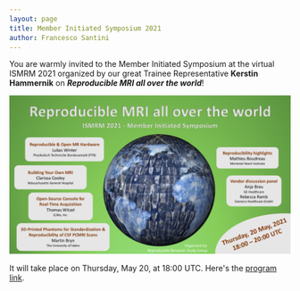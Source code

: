 ```yaml
---
layout: page
title: Member Initiated Symposium 2021
author: Francesco Santini
---
```


You are warmly invited to the Member Initiated Symposium at the virtual ISMRM 2021 organized by our great Trainee Representative **Kerstin Hammernik** on ***Reproducible MRI all over the world***! 

![MIS Slide](../images/teaser_reproducible_mri.png)

It will take place on Thursday, May 20, at 18:00 UTC. Here's the [program link](https://www.ismrm.org/21/program-files/MIS-19.htm).